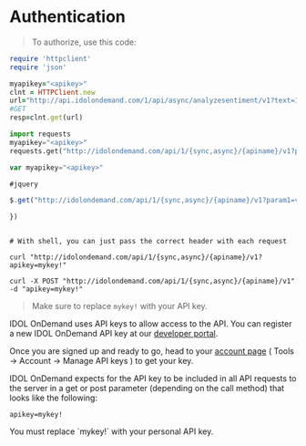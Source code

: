 # Authentication

> To authorize, use this code:

```ruby
require 'httpclient'
require 'json'

myapikey="<apikey>"
clnt = HTTPClient.new
url="http://api.idolondemand.com/1/api/async/analyzesentiment/v1?text=I%20like%20cats&apikey="+myapikey
#GET
resp=clnt.get(url)
```

```python
import requests
myapikey="<apikey>"
requests.get("http://idolondemand.com/api/1/{sync,async}/{apiname}/v1?param1=val1&param2=val2&apikey="+myapikey)
```

```javascript
var myapikey="<apikey>"

#jquery

$.get("http://idolondemand.com/api/1/{sync,async}/{apiname}/v1?param1=val1&param2=val2&apikey="+myapikey,function(body){

})
```

```shell

# With shell, you can just pass the correct header with each request

curl "http://idolondemand.com/api/1/{sync,async}/{apiname}/v1?apikey=mykey!"

curl -X POST "http://idolondemand.com/api/1/{sync,async}/{apiname}/v1"
-d "apikey=mykey!"
```

> Make sure to replace `mykey!` with your API key.

IDOL OnDemand uses API keys to allow access to the API. You can register a new IDOL OnDemand API key at our [developer portal](http://idolondemand.com).

Once you are signed up and ready to go, head to your [account page](https://www.idolondemand.com/account/api-keys.html) ( Tools -> Account -> Manage API keys ) to get your key.


IDOL OnDemand expects for the API key to be included in all API requests to the server in a get or post parameter (depending on the call method) that looks like the following:

`apikey=mykey!`

<aside class="notice">
You must replace `mykey!` with your personal API key.
</aside>
